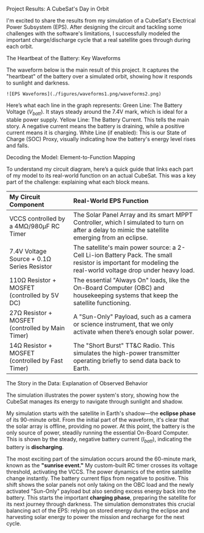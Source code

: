  Project Results: A CubeSat's Day in Orbit

I'm excited to share the results from my simulation of a CubeSat's Electrical Power Subsystem (EPS). After designing the circuit and tackling some challenges with the software's limitations, I successfully modeled the important charge/discharge cycle that a real satellite goes through during each orbit.

The Heartbeat of the Battery: Key Waveforms

The waveform below is the main result of this project. It captures the "heartbeat" of the battery over a simulated orbit, showing how it responds to sunlight and darkness.

`![EPS Waveforms](./figures/waveforms1.png/waveforms2.png)`

Here’s what each line in the graph represents:
Green Line: The Battery Voltage ($V_{batt}$). It stays steady around the 7.4V mark, which is ideal for a stable power supply.
Yellow Line: The Battery Current. This tells the main story. A negative current means the battery is draining, while a positive current means it is charging.
White Line (if enabled): This is our State of Charge (SOC) Proxy, visually indicating how the battery's energy level rises and falls.

Decoding the Model: Element-to-Function Mapping

To understand my circuit diagram, here’s a quick guide that links each part of my model to its real-world function on an actual CubeSat. This was a key part of the challenge: explaining what each block means.

| My Circuit Component | Real-World EPS Function |
| :--- | :--- |
| VCCS controlled by a 4MΩ/980µF RC Timer | The Solar Panel Array and its smart MPPT Controller, which I simulated to turn on after a delay to mimic the satellite emerging from an eclipse. |
| 7.4V Voltage Source + 0.1Ω Series Resistor | The satellite's main power source: a 2-Cell Li-ion Battery Pack. The small resistor is important for modeling the real-world voltage drop under heavy load. |
| 110Ω Resistor + MOSFET (controlled by 5V DC)| The essential "Always On" loads, like the On-Board Computer (OBC) and housekeeping systems that keep the satellite functioning. |
| 27Ω Resistor + MOSFET (controlled by Main Timer)| A "Sun-Only" Payload, such as a camera or science instrument, that we only activate when there’s enough solar power. |
| 14Ω Resistor + MOSFET (controlled by Fast Timer)| The "Short Burst" TT&C Radio. This simulates the high-power transmitter operating briefly to send data back to Earth. |

 The Story in the Data: Explanation of Observed Behavior

The simulation illustrates the power system's story, showing how the CubeSat manages its energy to navigate through sunlight and shadow.

My simulation starts with the satellite in Earth's shadow—the **eclipse phase** of its 90-minute orbit. From the initial part of the waveform, it's clear that the solar array is offline, providing no power. At this point, the battery is the only source of power, steadily running the essential On-Board Computer. This is shown by the steady, negative battery current ($I_{batt}$), indicating the battery is **discharging**.

The most exciting part of the simulation occurs around the 60-minute mark, known as the **"sunrise event."** My custom-built RC timer crosses its voltage threshold, activating the VCCS. The power dynamics of the entire satellite change instantly. The battery current flips from negative to positive. This shift shows the solar panels not only taking on the OBC load and the newly activated "Sun-Only" payload but also sending excess energy back into the battery. This starts the important **charging phase**, preparing the satellite for its next journey through darkness. The simulation demonstrates this crucial balancing act of the EPS: relying on stored energy during the eclipse and harvesting solar energy to power the mission and recharge for the next cycle.
